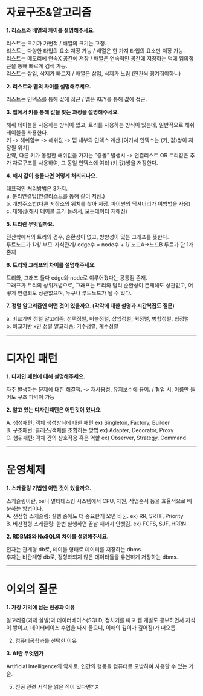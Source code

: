 # 자료구조&알고리즘

**1. 리스트와 배열의 차이를 설명해주세요.**  

   리스트는 크기가 가변적 / 배열의 크기는 고정.  
   리스트는 다양한 타입의 요소 저장 가능 / 배열은 한 가지 타입의 요소만 저장 가능.  
   리스트는 메모리에 연속X 공간에 저장 / 배열은 연속적인 공간에 저장하는 덕에 임의접근을 통해 빠르게 검색 가능.  
   리스트는 삽입, 삭제가 빠르지 / 배열은 삽입, 삭제가 느림 (한칸씩 땡겨줘야하니)  

**2. 리스트와 맵의 차이를 설명해주세요.**  

   리스트는 인덱스를 통해 값에 접근 / 맵은 KEY를 통해 값에 접근.  

**3. 맵에서 키를 통해 값을 찾는 과정을 설명해주세요.**  

   해쉬 테이블을 사용하는 방식이 있고, 트리를 사용하는 방식이 있는데, 일반적으로 해쉬 테이블을 사용한다.  
   키 -> 해쉬함수 -> 해쉬값 -> 맵 내부의 인덱스 계산.[여기서 인덱스는 (키, 값)쌍이 저장될 위치]  
   만약, 다른 키가 동일한 해쉬값을 가지는 "충돌" 발생시 -> 연결리스트 OR 트리같은 추가 자료구조를 사용하여, 그 동일 인덱스에 여러 (키,값)쌍을 저장한다.   
   
**4.  해시 값이 충돌나면 어떻게 처리되나요.**   

   대표적인 처리방법은 3가지.   
   a. 분리연결법(연결리스트를 통해 같이 저장.)  
   b. 개방주소법(다른 저장소의 위치를 찾아 저장. 파이썬의 딕셔너리가 이방법을 사용)  
   c. 재해싱(해시 테이블 크기 늘려서, 모든데이터 재해싱)  

**5.  트리란 무엇일까요.**    

   전산학에서의 트리의 경우, 순환성이 없고, 방향성이 있는 그래프를 뜻한다.  
   루트노드가 1개/ 부모-자식관계/ edge수 = node수 + 1/ 노드A->노드B 루트가 단 1개 존재  
   
**6.  트리와 그래프의 차이를 설명해주세요.**    

   트리와, 그래프 둘다 edge와 node로 이루어졌다는 공통점 존재.  
   그래프가 트리의 상위개념으로, 그래프는 트리와 달리 순환성이 존재해도 상관없고, 어떻게 연결되도 상관없으며, 누구나 루트노드가 될 수 있다.  

**7. 정렬 알고리즘엔 어떤 것이 있을까요. (각각에 대한 설명과 시간복잡도 질문)**

   a. 비교기반 정렬 알고리즘: 선택정렬, 버블정렬, 삽입정렬, 퀵정렬, 병합정렬, 힙정렬  
   b. 비교기반 x인 정렬 알고리즘: 기수정렬, 계수정렬  

-------------------------------------------------------------
# 디자인 패턴
 
**1. 디자인 패턴에 대해 설명해주세요.**  

  자주 발생하는 문제에 대한 해결책. -> 재사용성, 유지보수에 용이. / 협업 시, 이름만 들어도 구조 파악이 가능

**2. 알고 있는 디자인패턴은 어떤것이 있나요.**

  A. 생성패턴: 객체 생성방식에 대한 패턴      ex) Singleton, Factory, Builder  
  B. 구조패턴: 클래스/객체를 조합하는 방법    ex) Adapter, Decorator, Proxy  
  C. 행위패턴: 객체 간의 상호작용 혹은 역할   ex) Observer, Strategy, Command  

-------------------------------------------------------------
# 운영체제

**1. 스캐쥴링 기법엔 어떤 것이 있을까요.**  

  스케쥴링이란, os나 멀티태스킹 시스템에서 CPU, 자원, 작업순서 등을 효율적으로 배분하는 방법이다.  
  A. 선점형 스케쥴링: 실행 중에도 더 중요한게 오면 바꿈.  ex) RR, SRTF, Priority  
  B. 비선점형 스케쥴링: 한번 실행하면 끝날 때까지 안뺏김. ex) FCFS, SJF, HRRN   
  

**2. RDBMS와 NoSQL의 차이를 설명해주세요.**

  전자는 관계형 db로, 테이블 형태로 데이터를 저장하는 dbms.  
  후자는 비관계형 db로, 정형화되지 않은 데이터들을 유연하게 저장하는 dbms.   

-------------------------------------------------------------
# 이외의 질문

**1. 가장 기억에 남는 전공과 이유**  

  알고리즘(과제 살벌)과 데이터베이스(SQLD, 정처기를 따고 웹 개발도 공부하면서 지식이 쌓이고, 데이터베이스 수업을 다시 들으니, 이해의 깊이가 깊어짐)가 떠오름.

2. 컴퓨터공학과를 선택한 이유

   

**3. AI란 무엇인가**

   Artificial Intelligence의 약자로, 인간의 행동을 컴퓨터로 모방하여 사용할 수 있는 기술.  
   
5. 전공 관련 서적을 읽은 적이 있다면? X

